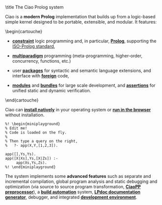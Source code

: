\title The Ciao Prolog system

Ciao is a **modern Prolog** implementation that builds up from a
logic-based simple kernel designed to be portable, extensible, and
modular. It features:

\begin{cartouche}
 - [**constraint**](/ciao/build/doc/ciao.html/ExtendLang.html) logic
   programming and, in particular, [**Prolog**](/ciao/build/doc/ciao.html/BasicLang.html), supporting the
   [ISO-Prolog standard](/ciao/build/doc/ciao.html/ciaointro.html#ISO-Prolog%20compliance%20and%20extensibility),

 - [**multiparadigm**](/ciao/build/doc/ciao.html/ExtendLang.html)
   programming (meta-programming, higher-order, concurrency,
   functions, etc.)

 - user [**packages**](/ciao/build/doc/ciao.html/packages.html) for
   syntactic and semantic language extensions, and interface with
   [**foreign**](/ciao/build/doc/ciao.html/foreign_interface_doc.html)
   code,

 - [**modules**](/ciao/build/doc/ciao.html/modules.html) and
   [**bundles**](/ciao/build/doc/ciao.html/bundles_doc.html) for large
   scale development, and
   [**assertions**](/ciao/build/doc/ciao.html/AssrtLang.html) for
   unified static and dynamic verification.

\end{cartouche}

Ciao can [**install natively**](install.html) in your operating system
or [**run in the browser**](/playground/index.html) without
installation.

```ciao_runnable
%! \begin{miniplayground}
% Edit me!
% Code is loaded on the fly.
%
% Then type a query on the right,
%   ?- app(X,Y,[1,2,3]).

app([],Ys,Ys).
app([X|Xs],Ys,[X|Zs]) :-
     app(Xs,Ys,Zs).
%! \end{miniplayground}
```

The system implements some **advanced features** such as separate and
incremental compilation, global program analysis and static debugging
and optimization (via source to source program transformation,
[**CiaoPP preprocessor**](/ciao/build/doc/ciaopp.html)), a [**build
automation**](/ciao/build/doc/ciao_builder.html) system, [**LPdoc
documentation generator**](/ciao/build/doc/lpdoc.html), debugger, and
integrated [**development environment**](/ciao/build/doc/ciao.html/DevEnv.html).


